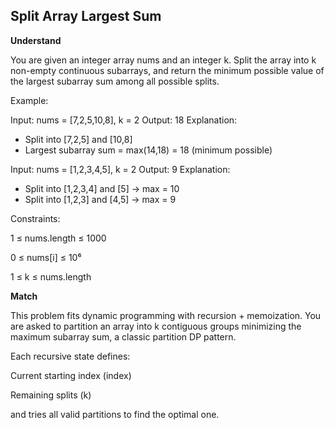 ## Split Array Largest Sum

**Understand**

You are given an integer array nums and an integer k.
Split the array into k non-empty continuous subarrays, and return the minimum possible value of the largest subarray sum among all possible splits.

Example:

Input: nums = [7,2,5,10,8], k = 2
Output: 18
Explanation:

- Split into [7,2,5] and [10,8]
- Largest subarray sum = max(14,18) = 18 (minimum possible)

Input: nums = [1,2,3,4,5], k = 2
Output: 9
Explanation:

- Split into [1,2,3,4] and [5] → max = 10
- Split into [1,2,3] and [4,5] → max = 9

Constraints:

1 ≤ nums.length ≤ 1000

0 ≤ nums[i] ≤ 10⁶

1 ≤ k ≤ nums.length

**Match**

This problem fits dynamic programming with recursion + memoization.
You are asked to partition an array into k contiguous groups minimizing the maximum subarray sum, a classic partition DP pattern.

Each recursive state defines:

Current starting index (index)

Remaining splits (k)

and tries all valid partitions to find the optimal one.
